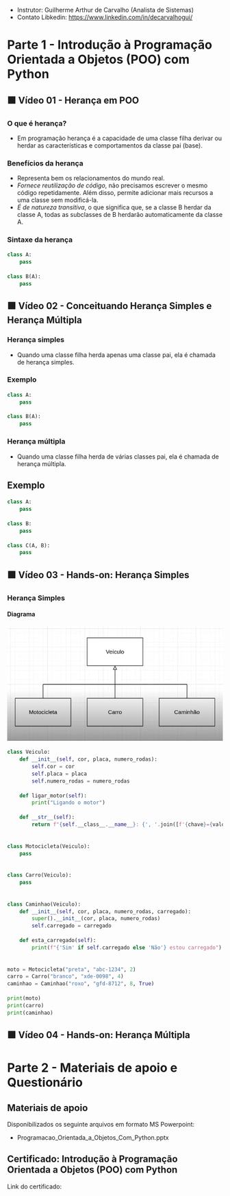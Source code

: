- Instrutor: Guilherme Arthur de Carvalho (Analista de Sistemas)
- Contato Libkedin: https://www.linkedin.com/in/decarvalhogui/

# Parte 1 -  Introdução à Programação Orientada a Objetos (POO) com Python

## 🟩 Vídeo 01 - Herança em POO  

### O que é herança?

- Em programação herança é a capacidade de uma classe filha derivar ou herdar as características e comportamentos da classe pai (base).

### Benefícios da herança

- Representa bem os relacionamentos do mundo real.
- *Fornece reutilização de código*, não precisamos escrever o mesmo código repetidamente. Além disso, permite adicionar mais recursos a uma classe sem modificá-la.
- *É de natureza transitiva*, o que significa que, se a classe B herdar da classe A, todas as subclasses de B herdarão automaticamente da classe A.

### Sintaxe da herança

```python
class A:
    pass

class B(A):
    pass
```

## 🟩 Vídeo 02 - Conceituando Herança Simples e Herança Múltipla

### Herança simples

- Quando uma classe filha herda apenas uma classe pai, ela é chamada de herança simples.

### Exemplo

```python
class A:
    pass

class B(A):
    pass
```

### Herança múltipla

- Quando uma classe filha herda de várias classes pai, ela é chamada de herança múltipla.

## Exemplo

```python
class A:
    pass

class B:
    pass

class C(A, B):
    pass
```

## 🟩 Vídeo 03 - Hands-on: Herança Simples

### Herança Simples

#### Diagrama 

![alt text](image.png)

```python
class Veiculo:
    def __init__(self, cor, placa, numero_rodas):
        self.cor = cor
        self.placa = placa
        self.numero_rodas = numero_rodas

    def ligar_motor(self):
        print("Ligando o motor")

    def __str__(self):
        return f"{self.__class__.__name__}: {', '.join([f'{chave}={valor}' for chave, valor in self.__dict__.items()])}"


class Motocicleta(Veiculo):
    pass


class Carro(Veiculo):
    pass


class Caminhao(Veiculo):
    def __init__(self, cor, placa, numero_rodas, carregado):
        super().__init__(cor, placa, numero_rodas)
        self.carregado = carregado

    def esta_carregado(self):
        print(f"{'Sim' if self.carregado else 'Não'} estou carregado")


moto = Motocicleta("preta", "abc-1234", 2)
carro = Carro("branco", "xde-0098", 4)
caminhao = Caminhao("roxo", "gfd-8712", 8, True)

print(moto)
print(carro)
print(caminhao)
```


## 🟩 Vídeo 04 - Hands-on: Herança Múltipla

# Parte 2 - Materiais de apoio e Questionário

## Materiais de apoio

Disponibilizados os seguinte arquivos em formato MS Powerpoint:

- Programacao_Orientada_a_Objetos_Com_Python.pptx

## Certificado: Introdução à Programação Orientada a Objetos (POO) com Python

Link do certificado: 